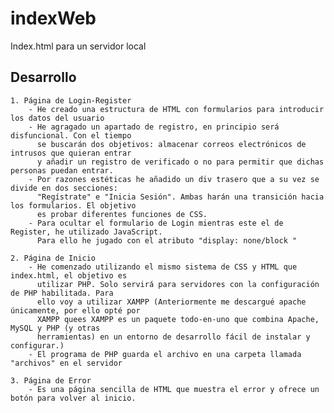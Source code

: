 # indexWeb
Index.html para un servidor local

## Desarrollo
    1. Página de Login-Register
        - He creado una estructura de HTML con formularios para introducir los datos del usuario
        - He agragado un apartado de registro, en principio será disfuncional. Con el tiempo
          se buscarán dos objetivos: almacenar correos electrónicos de intrusos que quieran entrar
          y añadir un registro de verificado o no para permitir que dichas personas puedan entrar. 
        - Por razones estéticas he añadido un div trasero que a su vez se divide en dos secciones:
          "Regístrate" e "Inicia Sesión". Ambas harán una transición hacia los formularios. El objetivo
          es probar diferentes funciones de CSS. 
        - Para ocultar el formulario de Login mientras este el de Register, he utilizado JavaScript. 
          Para ello he jugado con el atributo "display: none/block "

    2. Página de Inicio
        - He comenzado utilizando el mismo sistema de CSS y HTML que index.html, el objetivo es 
          utilizar PHP. Solo servirá para servidores con la configuración de PHP habilitada. Para
          ello voy a utilizar XAMPP (Anteriormente me descargué apache únicamente, por ello opté por 
          XAMPP quees XAMPP es un paquete todo-en-uno que combina Apache, MySQL y PHP (y otras 
          herramientas) en un entorno de desarrollo fácil de instalar y configurar.)
        - El programa de PHP guarda el archivo en una carpeta llamada "archivos" en el servidor 

    3. Página de Error 
        - Es una página sencilla de HTML que muestra el error y ofrece un botón para volver al inicio. 
